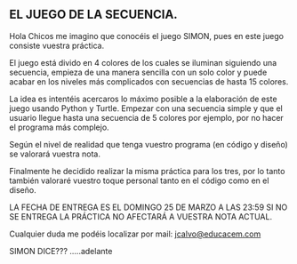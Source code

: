<h2>EL JUEGO DE LA SECUENCIA.</h2>

Hola Chicos me imagino que conocéis el juego SIMON, pues en este juego consiste vuestra práctica.

El juego está divido en 4 colores de los cuales se iluminan siguiendo una secuencia, empieza de una manera sencilla con un solo color y puede acabar en los niveles más complicados con secuencias de hasta 15 colores.

La idea es intentéis acercaros lo máximo posible a la elaboración de este juego usando Python y Turtle. 
Empezar con una secuencia simple y que el usuario llegue hasta una secuencia de 5 colores por ejemplo, por no hacer el programa más complejo.

Según el nivel de realidad que tenga vuestro programa (en código y diseño) se valorará vuestra nota.

Finalmente he decidido realizar la misma práctica para los tres, por lo tanto también valoraré vuestro toque personal tanto en el código como en el diseño.

LA FECHA DE ENTREGA ES EL DOMINGO 25 DE MARZO A LAS 23:59
SI NO SE ENTREGA LA PRÁCTICA NO AFECTARÁ A VUESTRA NOTA ACTUAL.

Cualquier duda me podéis localizar por mail: jcalvo@educacem.com

SIMON DICE??? .....adelante

